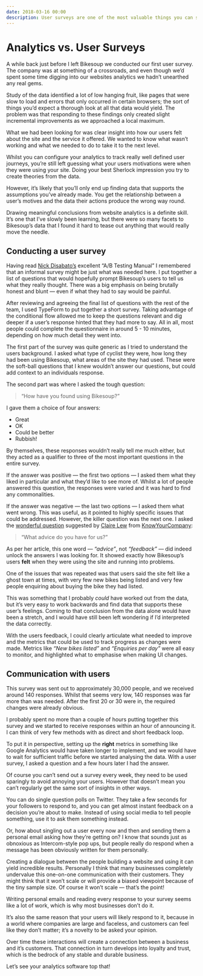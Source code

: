 ```yaml
---
date: 2018-03-16 00:00
description: User surveys are one of the most valuable things you can start doing if you struggle to make sense of your analytics data.
---
```

# Analytics vs. User Surveys

A while back just before I left Bikesoup we conducted our first user survey. The company was at something of a crossroads, and even though we’d spent some time digging into our websites analytics we hadn’t unearthed any real gems.

Study of the data identified a lot of low hanging fruit, like pages that were slow to load and errors that only occurred in certain browsers; the sort of things you’d expect a thorough look at all that data would yield. The problem was that responding to these findings only created slight incremental improvements as we approached a local maximum.

What we had been looking for was clear insight into how our users felt about the site and the service it offered. We wanted to know what wasn’t working and what we needed to do to take it to the next level.

Whilst you can configure your analytics to track really well defined user journeys, you’re still left guessing what your users motivations were when they were using your site. Doing your best Sherlock impression you try to create theories from the data.

However, it’s likely that you’ll only end up finding data that supports the assumptions you’ve already made. You get the relationship between a user’s motives and the data their actions produce the wrong way round.

Drawing meaningful conclusions from website analytics is a definite skill. It’s one that I’ve slowly been learning, but there were so many facets to Bikesoup’s data that I found it hard to tease out anything that would really move the needle.

## Conducting a user survey
Having read [Nick Disabato’s](https://draft.nu) excellent “A/B Testing Manual” I remembered that an informal survey might be just what was needed here. I put together a list of questions that would hopefully prompt Bikesoup’s users to tell us what they really thought.  There was a big emphasis on being brutally honest and blunt — even if what they had to say would be painful.

After reviewing and agreeing the final list of questions with the rest of the team, I used TypeForm to put together a short survey. Taking advantage of the conditional flow allowed me to keep the questions relevant and dig deeper if a user’s response hinted that they had more to say. All in all, most people could complete the questionnaire in around 5 - 10 minutes, depending on how much detail they went into.

The first part of the survey was quite generic as I tried to understand the users background. I asked what type of cyclist they were, how long they had been using Bikesoup, what areas of the site they had used. These were the soft-ball questions that I knew wouldn’t answer our questions, but could add context to an individuals response.

The second part was where I asked the tough question:

> “How have you found using Bikesoup?”  

I gave them a choice of four answers:

* Great
* OK
* Could be better
* Rubbish!

By themselves, these responses wouldn’t really tell me much either, but they acted as a qualifier to three of the most important questions in the entire survey.

If the answer was positive — the first two options — I asked them what they liked in particular and what they’d like to see more of. Whilst a lot of people answered this question, the responses were varied and it was hard to find any commonalities.

If the answer was negative — the last two options — I asked them what went wrong. This was useful, as it pointed to highly specific issues that could be addressed. However, the killer question was the next one. I asked the [wonderful question](https://m.signalvnoise.com/unlock-honest-feedback-with-this-one-word-dcaf3839e7ee) suggested by [Claire Lew](https://m.signalvnoise.com/@cjlew23) from [KnowYourCompany](https://knowyourcompany.com):

> “What advice do you have for us?”  

As per her article, this one word — _“advice”_, not _“feedback”_ — did indeed unlock the answers I was looking for. It showed exactly how Bikesoup’s users **felt** when they were using the site and running into problems.

One of the issues that was repeated was that users said the site felt like a ghost town at times, with very few new bikes being listed and very few people enquiring about buying the bike they had listed.

This was something that I probably _could_ have worked out from the data, but it’s very easy to work backwards and find data that supports these user’s feelings. Coming to that conclusion from the data alone would have been a stretch, and I would have still been left wondering if I’d interpreted the data correctly.

With the users feedback, I could clearly articulate what needed to improve and the metrics that could be used to track progress as changes were made. Metrics like _“New bikes listed”_ and _“Enquiries per day”_ were all easy to monitor, and highlighted what to emphasise when making UI changes.

## Communication with users
This survey was sent out to approximately 30,000 people, and we received around 140 responses. Whilst that seems very low, 140 responses was far more than was needed. After the first 20 or 30 were in,  the required changes were already obvious.

I probably spent no more than a couple of hours putting together this survey and we started to receive responses within an hour of announcing it. I can think of very few methods with as direct and short feedback loop.

To put it in perspective, setting up the **right** metrics in something like Google Analytics would have taken longer to implement, and we would have to wait for sufficient traffic before we started analysing the data. With a user survey, I asked a question and a few hours later I had the answer.

Of course you can’t send out a survey every week, they need to be used sparingly to avoid annoying your users. However that doesn’t mean you can’t regularly get the same sort of insights in other ways.

You can do single question polls on Twitter. They take a few seconds for your followers to respond to, and you can get almost instant feedback on a decision you’re about to make. Instead of using social media to tell people something, use it to ask them something instead.

Or, how about singling out a user every now and then and sending them a personal email asking how they’re getting on? I know that sounds just as obnoxious as Intercom-style pop ups, but people really do respond when a message has been obviously written for them personally.

Creating a dialogue between the people building a website and using it can yield incredible results. Personally I think that many businesses completely undervalue this one-on-one communication with their customers. They might think that it won’t scale or will provide a biased viewpoint because of the tiny sample size. Of course it won’t scale — that’s the point!

Writing personal emails and reading every response to your survey seems like a lot of work, which is why most businesses don’t do it.

It’s also the same reason that your users will likely respond to it, because in a world where companies are large and faceless, and customers can feel like they don’t matter; it’s a novelty to be asked your opinion.

Over time these interactions will create a connection between a business and it’s customers. That connection in turn develops into loyalty and trust, which is the bedrock of any stable and durable business.

Let’s see your analytics software top that!

